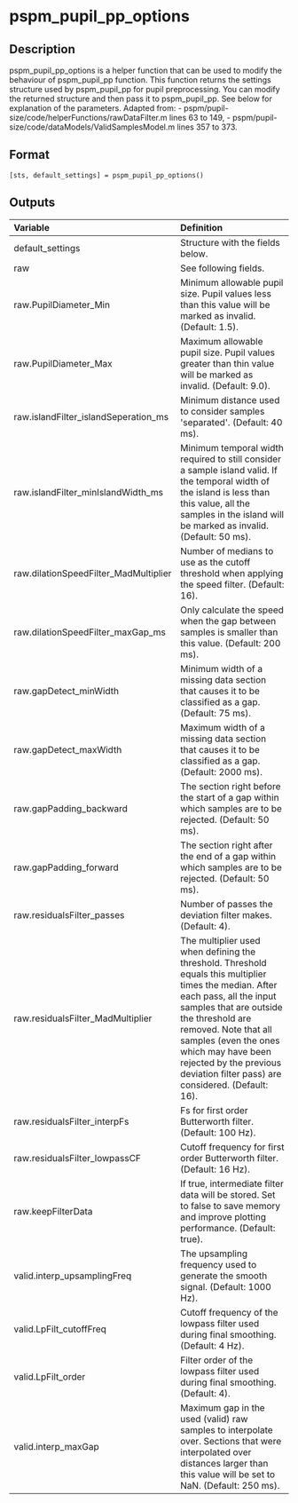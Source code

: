 # pspm_pupil_pp_options
## Description
pspm_pupil_pp_options is a helper function that can be used to modify the behaviour of pspm_pupil_pp function. This function returns the settings structure used by pspm_pupil_pp for pupil preprocessing. You can modify the returned structure and then pass it to pspm_pupil_pp. See below for explanation of the parameters. Adapted from: - pspm/pupil-size/code/helperFunctions/rawDataFilter.m lines 63 to 149, - pspm/pupil-size/code/dataModels/ValidSamplesModel.m lines 357 to 373.

## Format
`[sts, default_settings] = pspm_pupil_pp_options()`

## Outputs
| Variable | Definition |
|:--|:--|
| default_settings | Structure with the fields below. |
| raw | See following fields. |
| raw.PupilDiameter_Min | Minimum allowable pupil size. Pupil values less than this value will be marked as invalid. (Default: 1.5). |
| raw.PupilDiameter_Max | Maximum allowable pupil size. Pupil values greater than thin value will be marked as invalid. (Default: 9.0). |
| raw.islandFilter_islandSeperation_ms | Minimum distance used to consider samples 'separated'. (Default: 40 ms). |
| raw.islandFilter_minIslandWidth_ms | Minimum temporal width required to still consider a sample island valid. If the temporal width of the island is less than this value, all the samples in the island will be marked as invalid. (Default: 50 ms). |
| raw.dilationSpeedFilter_MadMultiplier | Number of medians to use as the cutoff threshold when applying the speed filter. (Default: 16). |
| raw.dilationSpeedFilter_maxGap_ms | Only calculate the speed when the gap between samples is smaller than this value. (Default: 200 ms). |
| raw.gapDetect_minWidth | Minimum width of a missing data section that causes it to be classified as a gap. (Default: 75 ms). |
| raw.gapDetect_maxWidth | Maximum width of a missing data section that causes it to be classified as a gap. (Default: 2000 ms). |
| raw.gapPadding_backward | The section right before the start of a gap within which samples are to be rejected. (Default: 50 ms). |
| raw.gapPadding_forward | The section right after the end of a gap within which samples are to be rejected. (Default: 50 ms). |
| raw.residualsFilter_passes | Number of passes the deviation filter makes. (Default: 4). |
| raw.residualsFilter_MadMultiplier | The multiplier used when defining the threshold. Threshold equals this multiplier times the median. After each pass, all the input samples that are outside the threshold are removed. Note that all samples (even the ones which may have been rejected by the previous deviation filter pass) are considered. (Default: 16). |
| raw.residualsFilter_interpFs | Fs for first order Butterworth filter. (Default: 100 Hz). |
| raw.residualsFilter_lowpassCF | Cutoff frequency for first order Butterworth filter. (Default: 16 Hz). |
| raw.keepFilterData | If true, intermediate filter data will be stored. Set to false to save memory and improve plotting performance. (Default: true). || valid | See following fields. |
| valid.interp_upsamplingFreq | The upsampling frequency used to generate the smooth signal. (Default: 1000 Hz). |
| valid.LpFilt_cutoffFreq | Cutoff frequency of the lowpass filter used during final smoothing. (Default: 4 Hz). |
| valid.LpFilt_order | Filter order of the lowpass filter used during final smoothing. (Default: 4). |
| valid.interp_maxGap | Maximum gap in the used (valid) raw samples to interpolate over. Sections that were interpolated over distances larger than this value will be set to NaN. (Default: 250 ms). |
